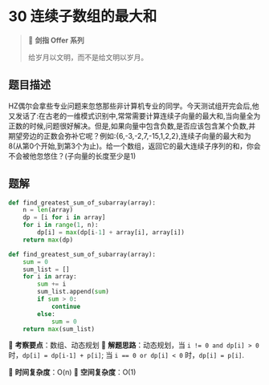 # 30 连续子数组的最大和

> 🌟 **剑指 Offer 系列**
>
> 给岁月以文明，而不是给文明以岁月。

## 题目描述

HZ偶尔会拿些专业问题来忽悠那些非计算机专业的同学。今天测试组开完会后,他又发话了:在古老的一维模式识别中,常常需要计算连续子向量的最大和,当向量全为正数的时候,问题很好解决。但是,如果向量中包含负数,是否应该包含某个负数,并期望旁边的正数会弥补它呢？例如:{6,-3,-2,7,-15,1,2,2},连续子向量的最大和为8(从第0个开始,到第3个为止)。给一个数组，返回它的最大连续子序列的和，你会不会被他忽悠住？(子向量的长度至少是1)

## 题解

```python
def find_greatest_sum_of_subarray(array):
    n = len(array)
    dp = [i for i in array]
    for i in range(1, n):
        dp[i] = max(dp[i-1] + array[i], array[i])
    return max(dp)
```

```python
def find_greatest_sum_of_subarray(array):
    sum = 0
    sum_list = []
    for i in array:
        sum += i
        sum_list.append(sum)
        if sum > 0:
            continue
        else:
            sum = 0
    return max(sum_list)
```

🍥 **考察要点**：数组、动态规划
🍬 **解题思路**：动态规划，当 `i != 0 and dp[i] > 0` 时，`dp[i] = dp[i-1] + p[i]`; 当 `i == 0 or dp[i] < 0` 时，`dp[i] = p[i]`.

🍉 **时间复杂度**：O(n)
🍭 **空间复杂度**：O(1)
